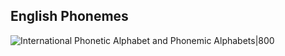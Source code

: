
## English Phonemes
![International Phonetic Alphabet and Phonemic Alphabets|800](https://teachtranslatetravelrepeat.com/wp-content/uploads/2021/08/Phonemic-Chart.jpg)
